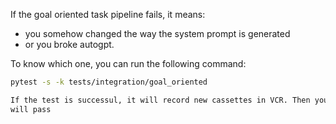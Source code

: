If the goal oriented task pipeline fails, it means: 
- you somehow changed the way the system prompt is generated 
- or you broke autogpt.

To know which one, you can run the following command: 
```bash
pytest -s -k tests/integration/goal_oriented

If the test is successul, it will record new cassettes in VCR. Then you can just push these to your branch and the pipeline
will pass
